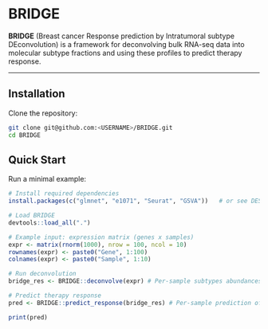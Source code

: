 # BRIDGE

**BRIDGE** (Breast cancer Response prediction by Intratumoral subtype DEconvolution) is a framework for deconvolving bulk RNA-seq data into molecular subtype fractions and using these profiles to predict therapy response.

---

## Installation

Clone the repository:

```bash
git clone git@github.com:<USERNAME>/BRIDGE.git
cd BRIDGE
```

## Quick Start

Run a minimal example:

```r
# Install required dependencies
install.packages(c("glmnet", "e1071", "Seurat", "GSVA"))   # or see DESCRIPTION

# Load BRIDGE
devtools::load_all(".")

# Example input: expression matrix (genes x samples)
expr <- matrix(rnorm(1000), nrow = 100, ncol = 10)
rownames(expr) <- paste0("Gene", 1:100)
colnames(expr) <- paste0("Sample", 1:10)

# Run deconvolution
bridge_res <- BRIDGE::deconvolve(expr) # Per-sample subtypes abundances 

# Predict therapy response
pred <- BRIDGE::predict_response(bridge_res) # Per-sample prediction of score 

print(pred)
```
